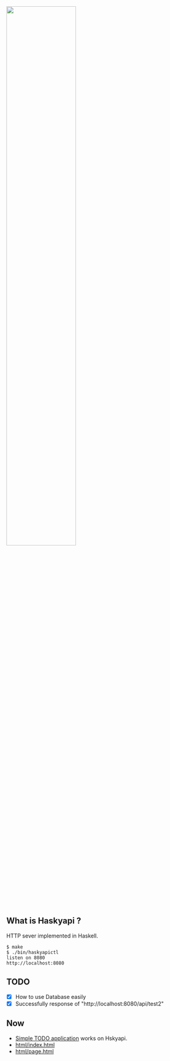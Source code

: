 <img src="https://i.imgur.com/FgappQ0.png" width="60%">

## What is Haskyapi ?

HTTP sever implemented in Haskell.

```
$ make
$ ./bin/haskyapictl
listen on 8080
http://localhost:8080
```

## TODO

- [x] How to use Database easily
- [x] Successfully response of "http://localhost:8080/api/test2"

## Now

- [Simple TODO application](http://13.113.236.74:8080/firebase-todo/index.html) works on Hskyapi.
- [html/index.html](http://13.113.236.74:8080/index.html)
- [html/page.html](http://13.113.236.74:8080/page.html)
